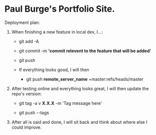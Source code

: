 # Paul Burge's Portfolio Site.
Deployment plan:

1. When finishing a new feature in local dev, I...:

	- git add -A

	- git commit -m **'commit relevent to the feature that will be added'**

	- git push


	* If everything looks good, I will then

		- git push **remote_server_name** +master:refs/heads/master
2. After testing online and everything looks great, I will then update the repo's version:

	- git tag -a v **X.X.X** -m 'Tag message here'

	- git push --tags
3. After all is said and done, I will sit back and think about where else I could improve. 
